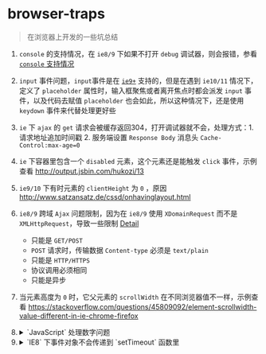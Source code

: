 # browser-traps

> 在浏览器上开发的一些坑总结

1.  `console` 的支持情况，在 `ie8/9` 下如果不打开 `debug` 调试器，则会报错，参看 [`console` 支持情况](http://caniuse.com/#search=console)
2. `input` 事件问题，`input`事件是在 [`ie9+`](http://caniuse.com/#search=input) 支持的，但是在遇到 `ie10/11` 情况下，定义了 `placeholder` 属性时，输入框聚焦或者离开焦点时都会派发 `input` 事件，以及代码去赋值 `placeholder` 也会如此，所以这种情况下，还是使用 `keydown` 事件来代替处理更好些
3. `ie`  下 `ajax` 的 `get` 请求会被缓存返回304，打开调试器就不会，处理方式：1. 请求地址追加时间戳 2. 服务端设置 `Response Body` 消息头 `Cache-Control:max-age=0`
4. `ie` 下容器里包含一个 `disabled` 元素，这个元素还是能触发 `click` 事件，示例查看 http://output.jsbin.com/hukozi/13
5. `ie9/10` 下有时元素的 `clientHeight` 为 `0` ，原因 http://www.satzansatz.de/cssd/onhavinglayout.html
6. `ie8/9` 跨域 `Ajax` 问题限制，因为在 `ie8/9` 使用 `XDomainRequest` 而不是 `XMLHttpRequest`，导致一些限制 [Detail](https://github.com/MoonScript/jQuery-ajaxTransport-XDomainRequest)
    - 只能是 `GET/POST`
    - `POST` 请求时，传输数据 `Content-type` 必须是 `text/plain`
    - 只能是 `HTTP/HTTPS`
    - 协议调用必须相同
    - 只能是异步
7. 当元素高度为 `0` 时，它父元素的 `scrollWidth` 在不同浏览器值不一样，示例查看 https://stackoverflow.com/questions/45809092/element-scrollwidth-value-different-in-ie-chrome-firefox
8.  <details>
      <summary>`JavaScript` 处理数字问题</summary>
    问题场景

    前端页面通过 `ajax` 请求获取序列值，服务端返回的是 `Long` 型数值 `20171024005229743`，这时前端获取转化成 `Number` 时就变成 `20171024005229744`

    示例
    ```js
    +'20171024005229743' //output 20171024005229744
    ```

    `JavaScript` 里的 `Number` 是采用双精度浮点型 (IEEE-754 double-precision floating-point format numbers)

    它有一个安全整数范围 `-(2^53 - 1) ~ (2^53 - 1)` 即 `± 9007199254740991`，当超过这个范围后就不安全了

    示例

    ```js
    9007199254740993 === 9007199254740992 // output true
    ```

    在 `ECMAScript 2015` 提供了 `Number.MAX_SAFE_INTEGER/MIN_SAFE_INTEGER/isSafeInteger()` 来进行安全整形判断

    在 `Java` 里, `Integer` 整形范围 `-(2^31 - 1) ~ 2^31 - 1`, `Long` 长整型范围 `-(2^63 - 1) ~ 2^63 - 1`

    **因此服务端对应如果要做 `JSON` 对象传递前台时，长整型需要转成字符串返回**
    </details>

9.  <details>
      <summary>`IE8` 下事件对象不会传递到 `setTimeout` 函数里</summary>

      示例

      ```js
      $('button').on('click', function(e) {
        setTimeout(function() {
          // 这里 e.originalEvent 获取是空对象，访问里面属性报错 Member not found.
          console.log(e.originalEvent);
        }, 100);
      })
      ```

      这个时候在 `IE8` 下要做对象深拷贝处理

      ```diff
      $('button').on('click', function(e) {
        + var copyE = $.extend(true, {}, e);

        setTimeout(function() {
          console.log(copyE.originalEvent);
        }, 100);
      })
      ```
    </details>